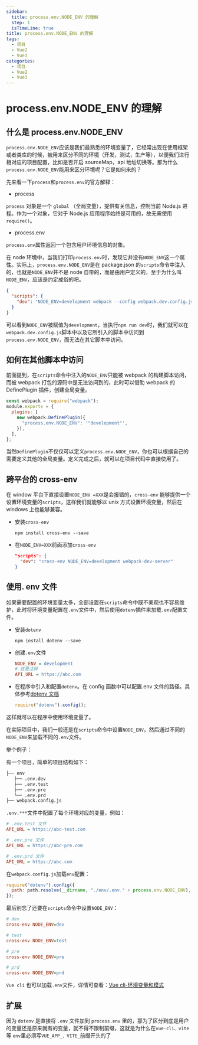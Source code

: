 ```yaml
---
sidebar:
  title: process.env.NODE_ENV 的理解
  step: 1
  isTimeLine: true
title: process.env.NODE_ENV 的理解
tags:
  - 项目
  - Vue2
  - Vue3
categories:
  - 项目
  - Vue2
  - Vue3
---
```


# process.env.NODE_ENV 的理解

## 什么是 process.env.NODE_ENV

`process.env.NODE_ENV`应该是我们最熟悉的环境变量了，它经常出现在使用框架或者类库的时候，被用来区分不同的环境（开发，测试，生产等），以便我们进行相对应的项目配置，比如是否开启 sourceMap，api 地址切换等。那为什么`process.env.NODE_ENV`能用来区分环境呢？它是如何来的？

先来看一下`process`和`process.env`的官方解释：

- process

`process` 对象是一个 `global` （全局变量），提供有关信息，控制当前 Node.js 进程。作为一个对象，它对于 Node.js 应用程序始终是可用的，故无需使用 `require()`。

- process.env

`process.env`属性返回一个包含用户环境信息的对象。

在 node 环境中，当我们打印`process.env`时，发现它并没有`NODE_ENV`这一个属性。实际上，`process.env.NODE_ENV`是在 package.json 的`scripts`命令中注入的，也就是`NODE_ENV`并不是 node 自带的，而是由用户定义的，至于为什么叫`NODE_ENV`，应该是约定成俗的吧。

```json
{
  "scripts": {
    "dev": "NODE_ENV=development webpack --config webpack.dev.config.js"
  }
}
```

可以看到`NODE_ENV`被赋值为`development`，当执行`npm run dev`时，我们就可以在 `webpack.dev.config.js`脚本中以及它所引入的脚本中访问到`process.env.NODE_ENV`，而无法在其它脚本中访问。

## 如何在其他脚本中访问

前面提到，在`scripts`命令中注入的`NODE_ENV`只能被 webpack 的构建脚本访问，而被 webpack 打包的源码中是无法访问到的，此时可以借助 webpack 的 DefinePlugin 插件，创建全局变量。

```js
const webpack = require("webpack");
module.exports = {
  plugins: [
    new webpack.DefinePlugin({
      "process.env.NODE_ENV": '"development"',
    }),
  ],
};
```

当然`DefinePlugin`不仅仅可以定义`process.env.NODE_ENV`，你也可以根据自己的需要定义其他的全局变量。定义完成之后，就可以在项目代码中直接使用了。

## 跨平台的 cross-env

在 window 平台下直接设置`NODE_ENV =XXX`是会报错的，`cross-env` 能够提供一个设置环境变量的`scripts`，这样我们就能够以 unix 方式设置环境变量，然后在 windows 上也能够兼容。

- 安装`cross-env`

  ```shell
  npm install cross-env --save
  ```

- 在`NODE_ENV=XXX`前面添加`cross-env`

  ```json
  "scripts": {
    "dev": "cross-env NODE_ENV=development webpack-dev-server"
  }
  ```

## 使用. env 文件

如果需要配置的环境变量太多，全部设置在`scripts`命令中既不美观也不容易维护，此时将环境变量配置在`.env`文件中，然后使用`dotenv`插件来加载`.env`配置文件。

- 安装`dotenv`

  ```shell
  npm install dotenv --save
  ```

- 创建`.env`文件

  ```ini
  NODE_ENV = development
  # 这是注释
  API_URL = https://abc.com
  ```

- 在程序中引入和配置`dotenv`。在 config 函数中可以配置.env 文件的路径。具体参考[dotenv 文档](https://link.juejin.cn/?target=https%3A%2F%2Fwww.npmjs.com%2Fpackage%2Fdotenv)

  ```js
  require("dotenv").config();
  ```

这样就可以在程序中使用环境变量了。

在实际项目中，我们一般还是在`scripts`命令中设置`NODE_ENV`，然后通过不同的`NODE_ENV`来加载不同的`.env`文件。

举个例子：

有一个项目，简单的项目结构如下：

```txt
├── env
   ├── .env.dev
   ├── .env.test
   ├── .env.pre
   └── .env.prd
├── webpack.config.js
```

`.env.***`文件中配置了每个环境对应的变量，例如：

```ini
# .env.test 文件
API_URL = https://abc-test.com

# .env.pre 文件
API_URL = https://abc-pre.com

# .env.prd 文件
API_URL = https://abc.com
```

在`webpack.config.js`加载`env`配置：

```js
require("dotenv").config({
  path: path.resolve(__dirname, "./env/.env." + process.env.NODE_ENV),
});
```

最后别忘了还要在`scripts`命令中设置`NODE_ENV`：

```ini
# dev
cross-env NODE_ENV=dev

# test
cross-env NODE_ENV=test

# pre
cross-env NODE_ENV=pre

# prd
cross-env NODE_ENV=prd

```

`Vue cli` 也可以加载`.env`文件，详情可查看：[Vue cli-环境变量和模式](https://link.juejin.cn/?target=https%3A%2F%2Fcli.vuejs.org%2Fzh%2Fguide%2Fmode-and-env.html%23%E6%A8%A1%E5%BC%8F)

## 扩展

因为 `dotenv` 是直接将 `.env` 文件加到 `process.env` 里的，那为了区分到底是用户的变量还是原来就有的变量，就不得不限制前缀，这就是为什么在`vue-cli、vite`等 `env`里必须写`VUE_APP_、VITE_`前缀开头的了
